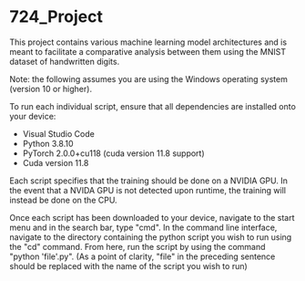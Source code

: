 # 724_Project

This project contains various machine learning model architectures and is meant to facilitate a comparative analysis between them using the MNIST dataset of handwritten digits.

Note: the following assumes you are using the Windows operating system (version 10 or higher).

To run each individual script, ensure that all dependencies are installed onto your device:
- Visual Studio Code
- Python 3.8.10 
- PyTorch 2.0.0+cu118 (cuda version 11.8 support)
- Cuda version 11.8

Each script specifies that the training should be done on a NVIDIA GPU. In the event that a NVIDA GPU is not detected upon runtime, the training will instead be done on the CPU.

Once each script has been downloaded to your device, navigate to the start menu and in the search bar, type "cmd". In the command line interface, navigate to the directory containing the python script you wish to run using the "cd" command. From here, run the script by using the command "python 'file'.py". (As a point of clarity, "file" in the preceding sentence should be replaced with the name of the script you wish to run)



